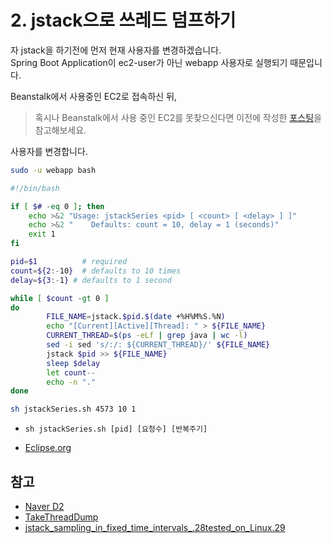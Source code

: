 # 2. jstack으로 쓰레드 덤프하기

자 jstack을 하기전에 먼저 현재 사용자를 변경하겠습니다.  
Spring Boot Application이 ec2-user가 아닌 webapp 사용자로 실행되기 때문입니다.  
  
Beanstalk에서 사용중인 EC2로 접속하신 뒤, 

> 혹시나 Beanstalk에서 사용 중인 EC2를 못찾으신다면 이전에 작성한 [포스팅](http://jojoldu.tistory.com/312)을 참고해보세요.

사용자를 변경합니다.

```bash
sudo -u webapp bash
```

```bash
#!/bin/bash

if [ $# -eq 0 ]; then
    echo >&2 "Usage: jstackSeries <pid> [ <count> [ <delay> ] ]"
    echo >&2 "    Defaults: count = 10, delay = 1 (seconds)"
    exit 1
fi

pid=$1          # required
count=${2:-10}  # defaults to 10 times
delay=${3:-1} # defaults to 1 second

while [ $count -gt 0 ]
do
        FILE_NAME=jstack.$pid.$(date +%H%M%S.%N)
        echo "[Current][Active][Thread]: " > ${FILE_NAME}
        CURRENT_THREAD=$(ps -eLf | grep java | wc -l)
        sed -i sed 's/:/: ${CURRENT_THREAD}/' ${FILE_NAME}
        jstack $pid >> ${FILE_NAME}
        sleep $delay
        let count--
        echo -n "."
done
```

```bash
sh jstackSeries.sh 4573 10 1
```

* ```sh jstackSeries.sh [pid] [요청수] [반복주기]```

* [Eclipse.org](http://wiki.eclipse.org/How_to_report_a_deadlock#jstackSeries_--_jstack_sampling_in_fixed_time_intervals_.28tested_on_Linux.29) 


## 참고

* [Naver D2](https://d2.naver.com/helloworld/10963)
* [TakeThreadDump](https://helpx.adobe.com/kr/experience-manager/kb/TakeThreadDump.html)
* [jstack_sampling_in_fixed_time_intervals_.28tested_on_Linux.29](http://wiki.eclipse.org/How_to_report_a_deadlock#jstackSeries_--_jstack_sampling_in_fixed_time_intervals_.28tested_on_Linux.29)